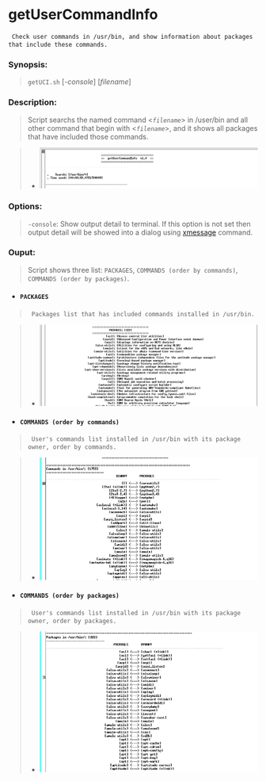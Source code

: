 # getUserCommandInfo
     Check user commands in /usr/bin, and show information about packages that include these commands.

### Synopsis:
>    `getUCI.sh` [*-console*] [*filename*]

### Description:
>    Script searchs the named command <*`filename`*> in /user/bin and all other command that begin with <*`filename`*>, and it shows all packages that have included those commands.


> - ![Image of Yaktocat](https://github.com/nestorock/Bash-Scripts/blob/master/images/script-getUCI_001.jpg)


### Options:
>    `-console`: Show output detail to terminal. If this option is not set then output detail will be showed into a dialog using [xmessage](https://linux.die.net/man/1/xmessage) command.

 
### Ouput:
>    Script shows three list: `PACKAGES`, `COMMANDS (order by commands)`, `COMMANDS (order by packages)`.

- #### `PACKAGES`
>      Packages list that has included commands installed in /usr/bin.

> - ![Image of Yaktocat](https://github.com/nestorock/Bash-Scripts/blob/master/images/script-getUCI_002.jpg)




- #### `COMMANDS (order by commands)`
>      User's commands list installed in /usr/bin with its package owner, order by commands.

> - ![Image of Yaktocat](https://github.com/nestorock/Bash-Scripts/blob/master/images/script-getUCI_003.jpg)



- #### `COMMANDS (order by packages)`
>      User's commands list installed in /usr/bin with its package owner, order by packages.

> - ![Image of Yaktocat](https://github.com/nestorock/Bash-Scripts/blob/master/images/script-getUCI_004.jpg)
